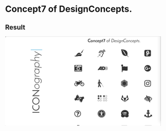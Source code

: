 Concept7 of DesignConcepts.
==============================

Result
-----------
<p align="center">
  <img src="c7.png"/>
</p>
